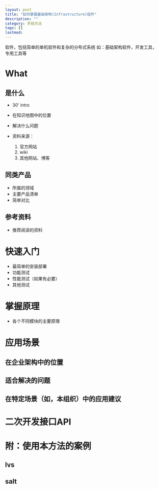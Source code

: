 ```yaml
---
layout: post
title: "如何掌握基础架构(Infrastructure)组件"
description: ""
category: 手段方法
tags: []
lastmod: 
---
```


软件，包括简单的单机软件和复杂的分布式系统
如：基础架构软件，开发工具，专用工具等


# What
## 是什么
- 30' intro
- 在知识地图中的位置
- 解决什么问题

- 资料来源：
  1. 官方网站
  2. wiki
  3. 其他网站、博客

## 同类产品

- 所属的领域
- 主要产品清单
- 简单对比

## 参考资料

- 推荐阅读的资料

# 快速入门

- 最简单的安装部署
- 功能测试
- 性能测试（如果有必要）
- 其他测试

# 掌握原理

- 各个不同模块的主要原理

# 应用场景

## 在企业架构中的位置

## 适合解决的问题

## 在特定场景（如，本组织）中的应用建议

# 二次开发接口API


# 附：使用本方法的案例

## lvs
## salt
## 